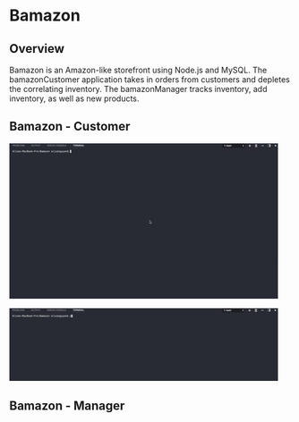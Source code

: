 # Bamazon

## Overview

Bamazon is an Amazon-like storefront using Node.js and MySQL. The bamazonCustomer application takes in orders from customers and depletes the correlating inventory. The bamazonManager tracks inventory, add inventory, as well as new products.

## Bamazon - Customer 

![Bamazon - Customer](images/customer.gif)

![Bamazon - Customer](images/giphy.gif)
## Bamazon - Manager